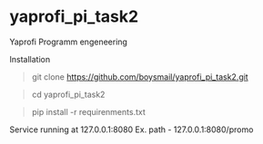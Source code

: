 # yaprofi_pi_task2
Yaprofi Programm engeneering

Installation

> git clone https://github.com/boysmail/yaprofi_pi_task2.git

> cd yaprofi_pi_task2

> pip install -r requirenments.txt


Service running at 127.0.0.1:8080
Ex. path - 127.0.0.1:8080/promo
